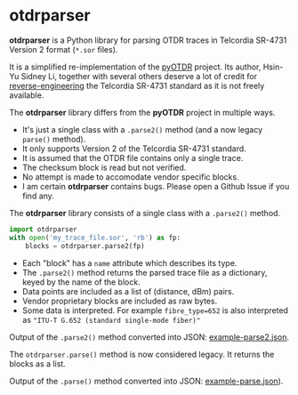# otdrparser

**otdrparser** is a Python library for parsing OTDR traces in Telcordia SR-4731 Version 2 format (```*.sor``` files).

It is a simplified re-implementation of the [pyOTDR](https://github.com/sid5432/pyOTDR) project. Its author, Hsin-Yu Sidney Li, together with several others deserve a lot of credit for [reverse-engineering](https://morethanfootnotes.blogspot.com/2015/07/the-otdr-optical-time-domain.html) 
the Telcordia SR-4731 standard as it is not freely available. 

The **otdrparser** library differs from the **pyOTDR** project in multiple ways.
* It's just a single class with a ``.parse2()`` method (and a now legacy ``parse()`` method).
* It only supports Version 2 of the Telcordia SR-4731 standard.
* It is assumed that the OTDR file contains only a single trace.
* The checksum block is read but not verified.
* No attempt is made to accomodate vendor specific blocks.
* I am certain **otdrparser** contains bugs. Please open a Github Issue if you find any.

The **otdrparser** library consists of a single class with a ``.parse2()`` method.
```python
import otdrparser
with open('my_trace_file.sor', 'rb') as fp:
    blocks = otdrparser.parse2(fp)
```

* Each "block" has a ```name``` attribute which describes its type.
* The ``.parse2()`` method returns the parsed trace file as a dictionary, keyed by the name of the block.
* Data points are included as a list of (distance, dBm) pairs.
* Vendor proprietary blocks are included as raw bytes.
* Some data is interpreted. For example ```fibre_type=652``` is also interpreted as ```"ITU-T G.652 (standard single-mode fiber)"```

Output of the ``.parse2()`` method converted into JSON: [example-parse2.json](https://github.com/mjuenema/otdrparser/blob/main/example-parse2.json).

The ``otdrparser.parse()`` method is now considered legacy. It returns the blocks as a list.

Output of the ``.parse()`` method converted into JSON: [example-parse.json](https://github.com/mjuenema/otdrparser/blob/main/example-parse.json)).
